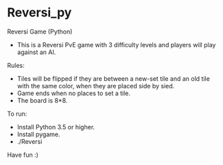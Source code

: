 # Reversi_py
Reversi Game (Python)

- This is a Reversi PvE game with 3 difficulty levels and players will play against an AI. 

Rules:
- Tiles will be flipped if they are between a new-set tile and an old tile with the same color, when they are placed side by sied.
- Game ends when no places to set a tile.
- The board is 8*8.

To run:
- Install Python 3.5 or higher.
- Install pygame.
- ./Reversi

Have fun :)
